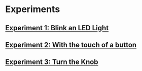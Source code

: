 # Experiments
## [Experiment 1: Blink an LED Light](experiment1)
## [Experiment 2: With the touch of a button](experiment2)
## [Experiment 3: Turn the Knob](experiment3)
